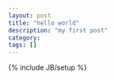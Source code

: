 ```yaml
---
layout: post
title: "hello world"
description: "my first post"
category: 
tags: []
---
```

{% include JB/setup %}
